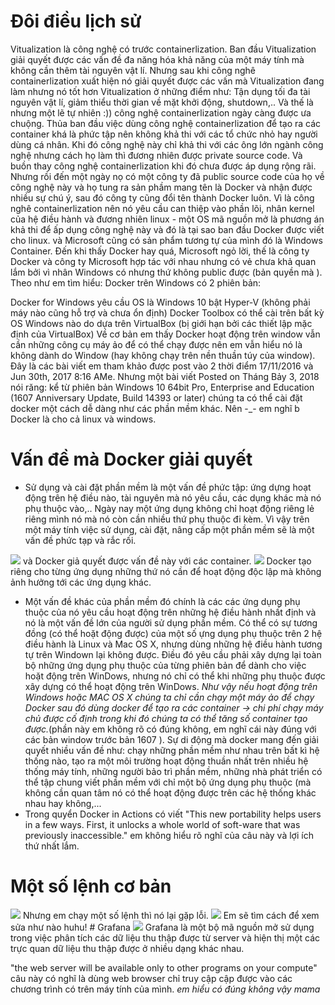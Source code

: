 # Đôi điều lịch sử
Vitualization là công nghệ có trước containerlization.
Ban đầu Vitualization giải quyết được các vấn đề đa năng hóa khả năng của một máy tính mà không cần thêm tài nguyên vật lí. Nhưng sau khi công nghê containerlization xuất hiện nó giải quyết được các vấn mà Vitualization đang làm nhưng nó tốt hơn Vitualization ở những điểm như: Tận dụng tối đa tài nguyên vật lí, giảm thiểu thời gian về mặt khởi động, shutdown,..
Và thế là nhưng một lẽ tự nhiên :))  công nghệ containerlization ngày càng được ưa chuộng.
Thủa ban đầu việc dùng công nghệ containerlization để tạo ra các container khá là phức tập nên không khả thi với các tổ chức nhỏ hay người dùng cá nhân. Khi đó công nghệ này chỉ khả thi với các ông lớn ngành công nghệ nhưng cách họ làm thì đương nhiên được private source code. Và buồn thay công nghệ containerlization khi đó chưa được áp dụng rộng rãi.
Nhưng rồi đến một ngày nọ có một công ty đã public source code của họ về công nghệ này và họ tung ra sản phầm mang tên là Docker và nhận được nhiều sự chú ý, sau đó công ty cũng đổi tên thành Docker luôn.
Vì là công nghê containerlization nên nó yêu cầu can thiệp vào phần lõi, nhân kernel của hệ điều hành và đương nhiên linux - một OS mã nguồn mở là phương án khả thi để ấp dụng công nghệ này và đó là tại sao ban đầu Docker được viết cho linux. và Microsoft cũng có sản phẩm tương tự của mình đó là Windows Container.
Đến khi thấy Docker hay quá, Microsoft ngỏ lời, thế là công ty Docker và công ty Microsoft hợp tác với nhau nhưng có vẻ chưa khả quan lắm bởi vì nhân Windows có nhưng thứ không public được (bản quyền mà ). Theo như em tìm hiểu: 
Docker trên Windows có 2 phiên bản:

Docker for Windows yêu cầu OS là Windows 10 bật Hyper-V (không phải máy nào cũng hỗ trợ và chưa ổn định)
Docker Toolbox có thể cài trên bất kỳ OS Windows nào do dựa trên VirtualBox (bị giới hạn bởi các thiết lập mặc định của VirtualBox)
Về cơ bản em thấy Docker hoạt động trên window vẫn cần những công cụ máy ảo để có thể chạy được nên em vẫn hiểu nó là không dành do Window (hay không chạy trên nền thuần túy của window).
Đây là các bài viết em tham khảo được post vào 2 thời điểm 17/11/2016 và Jun 30th, 2017 8:16 AMe.
Nhưng một bài viết Posted on Tháng Bảy 3, 2018 nói răng: kể từ phiên bản Windows 10 64bit Pro, Enterprise and Education (1607 Anniversary Update, Build 14393 or later) chúng ta có thể cài đặt docker một cách dễ dàng như các phần mềm khác. Nên -_- em nghĩ b Docker là cho cả linux và windows.

# Vấn đề mà Docker giải quyết
* Sử dụng và cài đặt phần mềm là một vấn đề phức tập: ứng dựng hoạt động trên hệ điều nào, tài nguyên mà nó yêu cầu, các dụng khác mà nó phụ thuộc vào,.. 
Ngày nay một ứng dụng không chỉ hoạt động riêng lẻ riêng mình nó mà nó còn cần nhiều thứ phụ thuộc đi kèm. Vì vậy trên một máy tính việc sử dụng, cài đặt, nâng cấp một phần mềm sẽ là một vấn đề phức tạp và rắc rối. 
<img src="https://lh3.googleusercontent.com/t6muGCjD5y7irocInzdA8ITKhL2a6uX2zNQKUCXnvBO-75ernEElZwLJXWGPA1nirQXoLNNZ3fYW-MaBFClJ1gDJmYRIpnmw129ujXpoUm1rYG38oqgHBLnGH-1MmRE0ckdn_8jjdb_JRKsg4v9UIziN5TkbVYVfEeghtvxaQZgH_N1p4_6QPwg74hXAAEvQmo91rl4QQxUi8XfvwjTqiLFWLAnBgHJaBnQRrlND-JAiBauXHK67PPUaf9giDvjsFXMK19KxNpsae_luMNROwpLDPYfADYA9jMqeZb6QO-djafYPn2UPAT1nIhBBgzEg7-bIj7gTWtECS3IeDSHWl7To5RVmEF6pZVnkiMlsLX16s6Bq-76ilXhLPBm4eHrkA3pdVOUWU5QsQqzhu0ipdCR6VAUxBrsrXuQnxHYvRxh_FcorSzYKchquSTTzU8X_T5qIEYHqDmdp06ysByrUJurTlLeLrstSUx-bxUn_ZcenhiEdP0EqZOW6bF2LdEx2YNyN8j5wBPza5eX_hfNOuN05LLsgTXcx70UMXxpJO8ObnixM7GMU7DwF08N0O_P_-gnS8GIJ0lhSu7lqcEspJPbkjJJheqBasfiwbTEsrdPr3bY7HpHC9iYrhQP33N3TOBBaT60yub2fhkI8hUVhyvs2lnFX2O8=w506-h248-no">
và Docker giả quyết được vấn đề này với các container.
<img src="https://lh3.googleusercontent.com/-XKTwvPN3f0mCq0T3ZxZDq-cN3u7CPEHTzZuTA-Ogalr1mxt0avSavAarRYfvQNlxUGeo0K0TVxqETBPf5Qq2hTq1zCqgeCzrQA_AdIrbEavZB9qrgUFMhzE3cUYgikebf0YzTJkbiJCQ7yEncoVTPjloKCnuC347X2yCgfu6LdW10lGGPZ_GKtZEbZ9AWRCNWszIGSMG8w8XN-v_4ZCBsDBipPci661Xi01Lt12t_xQhVrij3QLL6zv6JDsSQ9VdAwpeNPssx-7XlPLPJBPjAVRvYpFZhCsveIKPFnxomfR-lSBS8ifgRKBNhBxkRgysGVMMJ05Ay0y3ls6byRZrg0OGqEA_Zvgup8Kmc7n_8HY83X2cLRCqzXt6_iM62mqbJpK2652X_IdQaHhSbmax7BHTYcvabebHt3O7bIaLZyHpAzmTf06mq8UVhvQTyab5Z0gZLBgmApJVjhayh5DbzZsUA9ut5raWwawM4ps9bLFEbgr6jPecpeETEw7P9ej-mSfpZLKmxCj6oOKzOI7buxlDXHNZTqlq_kfEFxISo5ET4vwE45j3MxTP1UF7gC1EdEZ38vrHSLoOd-693E9z1liEQXQhshsqiBeh4nO-nRqpFFsvGSbc2bhtI6ciXmcvRQlmZYe5UeZui0BSWxmAwqgQfZpBtw=w847-h343-no">
Docker tạo riêng cho từng ứng dụng những thứ nó cần để hoạt động độc lập mà không ảnh hưởng tới các ứng dụng khác. 

* Một vấn đề khác của phần mềm đó chính là các các ứng dụng phụ thuộc của nó yêu cầu hoạt động trên những hệ điều hành nhất định và nó là một vấn đề lớn của người sử dụng phần mềm. Có thể có sự tương đồng (có thể hoặt động được) của một số ựng dụng phụ thuộc trên 2 hệ điều hành là Linux và Mac OS X, nhưng dùng những hệ điều hành tương tự trên Windown lại không được. Điều đó yêu cầu phải xây dựng lại toàn bộ những ứng dụng phụ thuộc của từng phiên bản để dành cho việc hoặt động trên WinDows, nhưng nó chỉ có thể khi những phụ thuộc được xây dựng có thể hoạt động trên WinDows.
*Như vậy nếu hoạt động trên Windows hoặc MAC OS X chúng ta chỉ cần chạy một máy ảo để chạy Docker sau đó dùng docker để tạo ra các container -> chi phí chạy máy chủ được cố định trong khi đó chúng ta có thể tăng số container tạo được.*(phần này em không rõ có đúng không, em nghĩ cái này đúng với các bản window trước bản 1607 ).
Sự di động mà docker mang đến giải quyết nhiều vấn đề như: chạy những phần mềm như nhau trên bất kì hệ thống nào, tạo ra một môi trường hoạt động thuần nhất trên nhiều hệ thống máy tính, những người bảo trì phần mềm, những nhà phát triển có thể tập chung viết phần mềm với chỉ một bộ ứng dụng phụ thuộc (mà không cần quan tâm nó có thể hoạt động được trên các hệ thống khác nhau hay không,...
*  Trong quyển Docker in Actions có viết "This new portability helps users in a few ways. First, it unlocks a whole world of soft-ware that was previously inaccessible." em không hiểu rõ nghĩ của câu này và lợi ích thứ nhất lắm.

# Một số lệnh cơ bản 
<img src="https://lh3.googleusercontent.com/z8n9lPP-eMByvL-VH7rx9ol1oaXoNlOQ_du16GDVNrFTfD-m-MoyQ-K3BP4ZSiBWM2MyrO41ufKP5LYXOpTXiH8nuD0ISr81oPTJgMEBtIcIoMSqxtUB6V4YfYBFlrmccI8h-H-Tt0BtSb90XjVumNbXtn0s-A85Ag_jhldbqf-zGNi4vsjMMsv_E9apLFHc7PBIJSy57plkJNLUM-v3X2gRDOQF0V1Bd87KXEuASq8dfD9UczJlPVsL5ZVVXtb7-UD547zNRRiM08krtjc-IXinVRyTqZw0UovrEDews-_ezcAAzdbqMcYXLECAb6GS3dbvpzEGOLfvnpQupEFx_xZ-R2T6jmEgzXFiOs6FLhEcvH2gpYhbkSpGMTFXJbZBaSNidwmBFmqRXGNtRG5IcgbogR-JCFC-NPFicN8m6NR4_c5yhRWNp3CTXy2zEQ_czAdRT1YzbHM5QbzkBaUS6BS5AR7kVWblJcit_PTwbjS_TD4hoIKWoPOGrgX-fUHsL5raBEgBwFuJN9gCOocf5xdXUQSzjAToMipnrqyey2B4uNlNcgUTq6lDmcsnoIV_HJyWkA-DbyMpUIRh7p3qYsKMqXCVkhOXI0EzcXbvvVgAFEZpKkxMjkhBNPvfJAV9JMHphwFDvkwLHkBbjH6TRt12yuyTq6s=w786-h525-no">
Nhưng em chạy một số lệnh thì nó lại gặp lỗi.
<img src="https://lh3.googleusercontent.com/tD4bdsGfnH8Fy053FF0Mu6pIP4VU5YjX9UwFHw4s4Kghq2YcbXUstEkth53EK6sYRSkjLZx5iws8dt2Ke9T1aWckC_GE_Pm50fCaIFp7Ayvt_MQwr7p1IXNBhiQ6LoN7ZLv-Ckkw8uPQBSvmNsRo_lzO1viDBe2eFMIzQ1pwFEhVAAFTUE0VekhZojNlh7yxiWFQQH3n-SqrNWH1OJ5OFgUJRqnAxwB-0Bt6C5h_d0S_3tWJb3Ix5Hczce106j6SDmea2dN4PUyhiLvKzPRo7OiVhhHW_0shzKu7Q9MtTDj-VxCEAZM41CNzoRlYfcyyaFTgdO6sodOxYYlABtV4rZ9QEqAh_fb84Rbig_YfQ1Nm-lzOWlX3rT_T32QcMX8cHtoefTtPZw9lE2T9C-hnlJyNDsIKLvsRCYn6XmMDJMCvMk65esOA6ef2KGNMkAAVaPWe4D3zsX-Wj8tpSE4HJ-BEBkwKVuQqPn19K5B8RSQ-JKtrA1CXq0E91rubH0gLJ39RTsNaZdXZ6hB6Z2kLIBvuLneAjzKaceiK5jIJhsX12YJMXrag5sJisI-A4-IXTSORaCu33ENFS2Ni3151VV3SSF5b4Z5_gqcb8Bdt6uiedffUxnkOPg7Ze7UkY3x7gZi9nEv97B3rnLIYkXgbLS4nCSjBlC0=w963-h204-no">
Em sẽ tìm cách để xem sửa như nào huhu!
# Grafana 
<img src="https://namlee.net/wp-content/uploads/2018/07/huong-dan-cai-dat-he-thong-monitor-voi-grafana-influxdb-va-telegraf-tren-centos-7.png">
Grafana là một bộ mã nguồn mở sử dụng trong việc phân tích các dữ liệu thu thập được từ server và hiện thị một các trực quan dữ liệu thu thập được ở nhiều dạng khác nhau.


"the web server will be available only to other programs on your compute" câu này có nghĩ là dùng web browser chỉ truy cập cập được vào các chương trình có trên máy tính của mình. *em hiểu có đúng không vậy mama*

